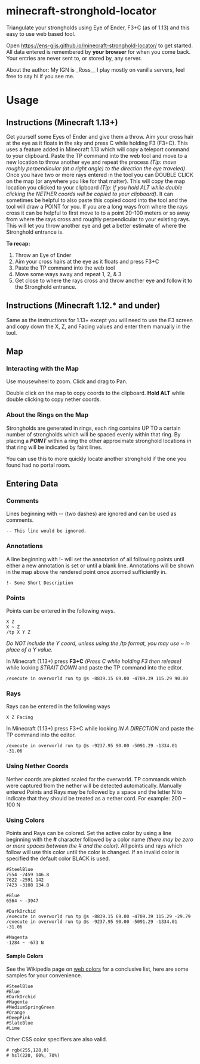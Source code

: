 # minecraft-stronghold-locator
Triangulate your strongholds using Eye of Ender, F3+C (as of 1.13) and this easy to use web based tool.

Open https://ens-gijs.github.io/minecraft-stronghold-locator/ to get started.
All data entered is remembered by **your browser** for when you come back.
Your  entries are never sent to, or stored by, any server.

About the author: My IGN is \_Ross\_\_ I play mostly on vanilla servers, feel free to say hi if you see me.
# Usage
## Instructions (Minecraft 1.13+)
Get yourself some Eyes of Ender and give them a throw. Aim your cross hair at the eye as it floats in the sky and press C while holding F3 (F3+C). This uses a feature added in Minecraft 1.13 which will copy a teleport command to your clipboard. Paste the TP command into the web tool and move to a new location to throw another eye and repeat the process _(Tip: move roughly perpendicular (at a right angle) to the direction the eye traveled)_. Once you have two or more rays entered in the tool you can DOUBLE CLICK on the map (or anywhere you like for that matter). This will copy the map location you clicked to your clipboard _(Tip: if you hold ALT while double clicking the NETHER coords will be copied to your clipboard)_. It can sometimes be helpful to also paste this copied coord into the tool and the tool will draw a POINT for you. If you are a long ways from where the rays cross it can be helpful to first move to to a point 20-100 meters or so away from where the rays cross and roughly perpendicular to your existing rays. This will let you throw another eye and get a better estimate of where the Stronghold entrance is.

**To recap:**
1. Throw an Eye of Ender
2. Aim your cross hairs at the eye as it floats and press F3+C
3. Paste the TP command into the web tool
4. Move some ways away and repeat 1, 2, & 3
5. Get close to where the rays cross and throw another eye and follow it to the Stronghold entrance.

## Instructions (Minecraft 1.12.* and under)
Same as the instructions for 1.13+ except you will need to use the F3 screen and copy down the X, Z, and Facing values and enter them manually in the tool.
## Map
### Interacting with the Map
Use mousewheel to zoom.
Click and drag to Pan.

Double click on the map to copy coords to the clipboard. **Hold ALT** while double  clicking to copy nether coords.

### About the Rings on the Map
Strongholds are generated in rings, each ring contains UP TO a certain number of strongholds which will be spaced evenly within that ring. By placing a ***POINT*** within a ring the other approximate stronghold locations in that ring will be indicated by faint lines.

You can use this to more quickly locate another stronghold if the one you found had no portal room.

## Entering Data

### Comments
Lines beginning with -\- (two dashes) are ignored and can be used as comments.
```
-- This line would be ignored.
```
### Annotations
A line beginning with !\- will set the annotation of all following points until either a new annotation is set or until a blank line. Annotations will be shown in the map above the rendered point once zoomed sufficiently in.
```
!- Some Short Description
```
### Points
Points can be entered in the following ways.
```
X Z
X ~ Z
/tp X Y Z
```
_Do NOT include the Y coord, unless using the /tp format, you may use ~ in place of a Y value._

In Minecraft (1.13+) press **F3+C** _(Press C while holding F3 then release)_ while looking *STRAIT DOWN* and paste the TP command into the editor.
```
/execute in overworld run tp @s -8839.15 69.00 -4709.39 115.29 90.00
```
### Rays
Rays can be entered in the following ways
```
X Z Facing
```
In Minecraft (1.13+) press F3+C while  looking *IN A DIRECTION* and paste the TP command into the editor.
```
/execute in overworld run tp @s -9237.95 90.00 -5091.29 -1334.01 -31.06
```

### Using Nether Coords
Nether coords are plotted scaled for the overworld. TP commands which were captured from the nether will be detected automatically. Manually entered Points and Rays may be followed by a space and the letter N to indicate that they should be treated as a nether cord.
For example: 200 ~ 100 N

### Using Colors
Points and Rays can be colored. Set the active color by using a line beginning with the **#** character followed by a color name _(there may be zero or more spaces between the # and the color)_. All points and rays which follow will use this color until the color is changed. If an invalid color is specified the default color BLACK is used.
```
#SteelBlue
7554 -2459 146.8
7622 -2591 142
7423 -3108 134.8

#Blue
6564 ~ -3947

#DarkOrchid
/execute in overworld run tp @s -8839.15 69.00 -4709.39 115.29 -29.79
/execute in overworld run tp @s -9237.95 90.00 -5091.29 -1334.01 -31.06

#Magenta
-1284 ~ -673 N
```

#### Sample Colors
See the Wikipedia page on [web colors](https://en.wikipedia.org/wiki/Web_colors#X11_color_names) for a conclusive list, here are some samples for your convenience.
```
#SteelBlue
#Blue
#DarkOrchid
#Magenta
#MediumSpringGreen
#Orange
#DeepPink
#SlateBlue
#Lime
```
Other CSS color specifiers are also valid.
```
# rgb(255,128,0)
# hsl(220, 60%, 70%)
```